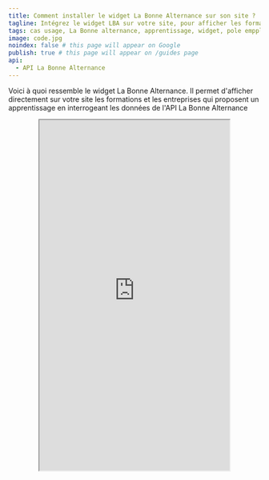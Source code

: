 ```yaml
---
title: Comment installer le widget La Bonne Alternance sur son site ?
tagline: Intégrez le widget LBA sur votre site, pour afficher les formations et les entreprises qui proposent un apprentissage.
tags: cas usage, La Bonne alternance, apprentissage, widget, pole empploi
image: code.jpg
noindex: false # this page will appear on Google
publish: true # this page will appear on /guides page
api:
  - API La Bonne Alternance
---
```


Voici à quoi ressemble le widget La Bonne Alternance. Il permet d'afficher directement sur votre site les formations et les entreprises qui proposent un apprentissage en interrogeant les données de <External href="/les-api/api-la-bonne-alternance">l'API La Bonne Alternance</External>

<iframe style="height: 700px; width: 380px;max-width: 100%;margin: auto;display: block;" src="https://labonnealternance.apprentissage.beta.gouv.fr/recherche-apprentissage?radius=60&romes=F1702,F1705,F1701&scope=all&lat=47&lon=2.2&caller=ID_service_appelant_labonnealternance&return_uri=/&return_logo_url=https://api.gouv.fr/images/api-logo/dinum.png" />

## Comment intégrer le widget ?

Vous devez intégrer le widget avec le périmètre désiré dans une Iframe. Ex :

```
<iframe src="https://labonnealternance.apprentissage.beta.gouv.fr/${perimètre}" />
```

Vous devez ensuite **paramétrer le widget** en ajoutant les paramètres à la fin de l'url, dans l'Iframe. Voici un exemple de paramètres :

```
?radius=60&romes=F1702,F1705,F1701&scope=all&lat=47&lon=2.2&caller=ID_service_appelant_labonnealternance&return_uri=/&return_logo_url=https://url/image.png
```

Voici un exemple d'Iframe paramétrée :

```
<iframe style="height: 660px; width: 360px;max-width: 100%;margin: auto;display: block;" src="https://labonnealternance.apprentissage.beta.gouv.fr/recherche-apprentissage?radius=60&romes=F1702,F1705,F1701&scope=all&lat=47&lon=2.2&caller=ID_service_appelant_labonnealternance&return_uri=/&return_logo_url=https://api.gouv.fr/images/api-logo/dinum.png" />
```

Vous pouvez utilisez l’outil suivant pour tester les différentes versions possibles du widget :

<Button href="https://labonnealternance.apprentissage.beta.gouv.fr/test-widget">Tester le widget</Button>

## Explication des périmètres

Le choix d'un périmètre (path) est obligatoire. En l'absence vous serez redirigé vers la homepage du site.

| Périmètre / Path                     | Description                                                           |
| ------------------------------------ | --------------------------------------------------------------------- |
| `/recherche-apprentissage`           | La recherche portera sur les formations ET les opportunités d'emploi. |
| `/recherche-emploi`                  | La recherche portera sur les opportunités d'emploi seulement.         |
| `/recherche-apprentissage-formation` | La recherche portera sur les formations uniquement.                   |

## Explication des paramètres

| Paramètre         | Description                                                                                                                                                                                           |
| ----------------- | ----------------------------------------------------------------------------------------------------------------------------------------------------------------------------------------------------- | ----------------------------------------------------------------- | --- | ---------------------------------------------------------------------------- |
| `radius`          | Optionnel. Valeur numérique.<br/> Valeurs autorisées : `10                                                                                                                                            | 30                                                                | 60  | 100` <br/> Le rayon de recherche autour du lieu en km. Valeur par défaut 30. |
| `romes`           | Optionnel. Une liste de codes romes séparés par des virgules.<br/> Ex : `A1021                                                                                                                        | F1065,F1066,F1067`<br/> Maximum 3 romes. Valeur par défaut `null` |
| `lat`             | Optionnel. Coordonnée géographique en degrés décimaux (float)<br/> Valeur par défaut `null`<br/> La partie lattitude des coordonnées gps.                                                             |
| `lon`             | Optionnel. Coordonnée géographique en degrés décimaux (float)<br/> Valeur par défaut `null`<br/> La partie longitude des coordonnées gps.                                                             |
| `caller`          | **Obligatoire**. L'identification du site appelant<br/> A fixer lors de la mise en place avec l’équipe de Labonnealternance.                                                                          |
| `return_uri`      | Optionnel. Valeur par défaut `/`<br/> L'uri de retour qui sera notifiée au site appelant.                                                                                                             |
| `return_logo_url` | Optionnel. Valeur par défaut : logo du site Labonnealternance.pole-emploi.fr<br/> L'url du logo du site vers lequel l'utilisateur revient en cliquant sur le bouton de retour dans Labonnealternance. |

Si **lat, lon** et **romes** sont correctement renseignés une recherche sera lancée automatiquement en utilisant ces critères. Si radius est correctement renseigné il sera utilisé comme critère de la recherche.

### Bouton de retour

Cliquer sur le logo en haut du formulaire ou d’une liste de résultat permet de signaler à la page appelante une instruction de changement de page.

Si vous ne codez rien cette fonctionnalité n’a pas d’effet.

Pour bénéficier du bouton de retour vous devez ajouter un listener pour l'API postMessage de javascript et coder l’action de navigation :

```
window.addEventListener('message',function(e){
/*Remplacer par votre code pour gérer la navigation vers la page de votre site correspondante aux paramètres transmis par Labonnealternance dans le message*/

console.log("Type du message goToPage ", e.data.type);
console.log("URI de la page de redirection ", e.data.page);
});
```
